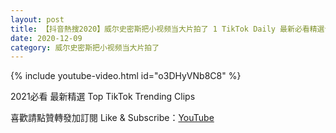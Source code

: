 ```yaml
---
layout: post
title: 【抖音熱搜2020】威尔史密斯把小视频当大片拍了 1 TikTok Daily 最新必看精選合集2020 12 09
date: 2020-12-09
category: 威尔史密斯把小视频当大片拍了
---
```


{% include youtube-video.html id="o3DHyVNb8C8" %}

2021必看 最新精選 Top TikTok Trending Clips

喜歡請點贊轉發加訂閱 Like & Subscribe：[YouTube](https://www.youtube.com/channel/UCAoR7VcanIPd04uEq_GIylA/videos)

